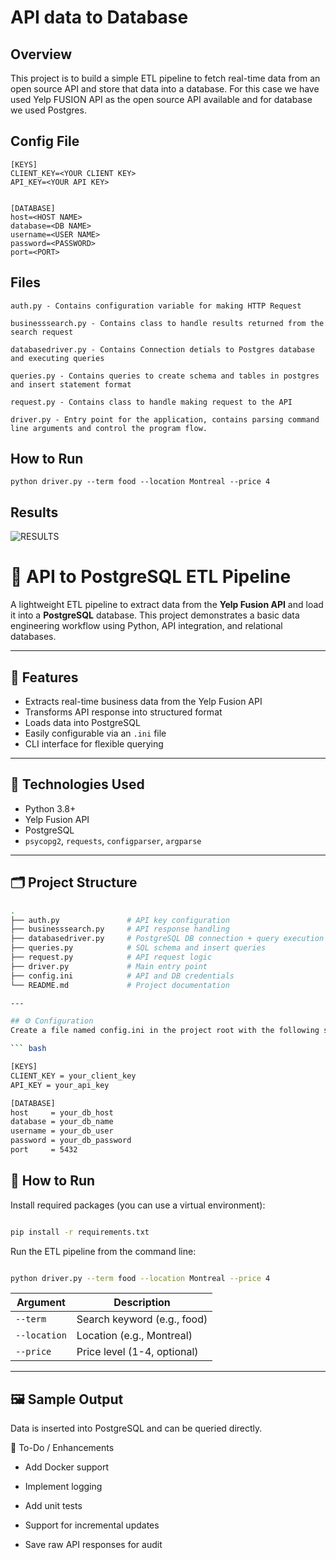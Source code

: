 # API data to Database
## Overview 
This project is to build a simple ETL pipeline to fetch real-time data from an open source API and store that data into a database. For this case we have used Yelp FUSION API as the open source API available and for database we used Postgres. 

## Config File
```
[KEYS]
CLIENT_KEY=<YOUR CLIENT KEY>
API_KEY=<YOUR API KEY>


[DATABASE]
host=<HOST NAME>
database=<DB NAME>
username=<USER NAME>
password=<PASSWORD>
port=<PORT>

```


## Files
```
auth.py - Contains configuration variable for making HTTP Request

businesssearch.py - Contains class to handle results returned from the search request

databasedriver.py - Contains Connection detials to Postgres database and executing queries

queries.py - Contains queries to create schema and tables in postgres and insert statement format

request.py - Contains class to handle making request to the API

driver.py - Entry point for the application, contains parsing command line arguments and control the program flow.
```

## How to Run
`python driver.py --term food --location Montreal --price 4` 


## Results
![RESULTS](https://github.com/san089/Udacity-Data-Engineering-Projects/blob/master/Data_Api_to_Postgres/Results.PNG)



# 📡 API to PostgreSQL ETL Pipeline

A lightweight ETL pipeline to extract data from the **Yelp Fusion API** and load it into a **PostgreSQL** database. This project demonstrates a basic data engineering workflow using Python, API integration, and relational databases.

---

## 🚀 Features

- Extracts real-time business data from the Yelp Fusion API  
- Transforms API response into structured format  
- Loads data into PostgreSQL  
- Easily configurable via an `.ini` file  
- CLI interface for flexible querying  

---

## 🧰 Technologies Used

- Python 3.8+
- Yelp Fusion API
- PostgreSQL
- `psycopg2`, `requests`, `configparser`, `argparse`

---

## 🗂️ Project Structure

```bash
.
├── auth.py               # API key configuration
├── businesssearch.py     # API response handling
├── databasedriver.py     # PostgreSQL DB connection + query execution
├── queries.py            # SQL schema and insert queries
├── request.py            # API request logic
├── driver.py             # Main entry point
├── config.ini            # API and DB credentials
└── README.md             # Project documentation

---

## ⚙️ Configuration
Create a file named config.ini in the project root with the following structure:

``` bash

[KEYS]
CLIENT_KEY = your_client_key
API_KEY = your_api_key

[DATABASE]
host     = your_db_host
database = your_db_name
username = your_db_user
password = your_db_password
port     = 5432

```

## 🧪 How to Run

Install required packages (you can use a virtual environment):

```bash

pip install -r requirements.txt

```
Run the ETL pipeline from the command line:

```bash

python driver.py --term food --location Montreal --price 4

```

| Argument     | Description                 |
| ------------ | --------------------------- |
| `--term`     | Search keyword (e.g., food) |
| `--location` | Location (e.g., Montreal)   |
| `--price`    | Price level (1-4, optional) |

---

## 🖼️ Sample Output
Data is inserted into PostgreSQL and can be queried directly.

📌 To-Do / Enhancements

* Add Docker support

* Implement logging

* Add unit tests

* Support for incremental updates

* Save raw API responses for audit

